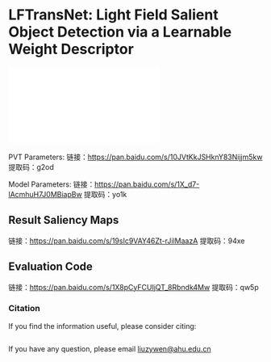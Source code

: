 # LFTransNet: Light Field Salient Object Detection via a Learnable Weight Descriptor


![Main](main.pdf)
 

PVT Parameters: 
链接：https://pan.baidu.com/s/10JVtKkJSHknY83Nijjm5kw 
提取码：g2od 

Model Parameters:
链接：https://pan.baidu.com/s/1X_d7-lAcmhuH7J0MBiapBw 
提取码：yo1k 




##  Result Saliency Maps 

链接：https://pan.baidu.com/s/19sIc9VAY46Zt-rJilMaazA 
提取码：94xe 


## Evaluation Code

链接：https://pan.baidu.com/s/1X8pCyFCUIjQT_8Rbndk4Mw 
提取码：qw5p 


### Citation

If you find the information useful, please consider citing:

```
```
If you have any question, please email  liuzywen@ahu.edu.cn
